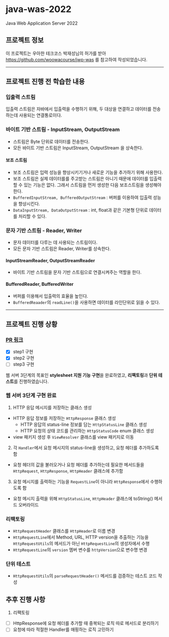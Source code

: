 # java-was-2022
Java Web Application Server 2022


## 프로젝트 정보 

이 프로젝트는 우아한 테크코스 박재성님의 허가를 받아 https://github.com/woowacourse/jwp-was 
를 참고하여 작성되었습니다.

---

## 프로젝트 진행 전 학습한 내용

### 입출력 스트림

입출력 스트림은 자바에서 입출력을 수행하기 위해, 두 대상을 연결하고 데이터를 전송하는데 사용되는 연결통로이다.

### 바이트 기반 스트림 - InputStream, OutputStream

- 스트림은 Byte 단위로 데이터를 전송한다.
- 모든 바이트 기반 스트림은 InputStream, OutputStream 을 상속한다.

#### 보조 스트림
- 보조 스트림은 입력 성능을 향상시키기거나 새로운 기능을 추가하기 위해 사용한다.
- 보조 스트림은 실제 데이터를를 주고받는 스트림은 아니기 때문에 데이터를 입출력할 수 있는 기능은 없다. 그래서 스트림을 먼저 생성한 다음 보조스트림을 생성해야 한다.
- `BufferedInputStream, BufferedOutputStream` : 버퍼를 이용하여 입출력 성능을 향상시킨다.
- `DataInputStream, DataOutputStream` : int, float과 같은 기본형 단위로 데이터를 처리할 수 있다.

### 문자 기반 스트림 - Reader, Writer
- 문자 데이터를 다루는 데 사용되는 스트림이다.
- 모든 문자 기반 스트림은 Reader, Writer를 상속한다.

#### InputStreamReader, OutputStreamReader
- 바이트 기반 스트림을 문자 기반 스트림으로 연결시켜주는 역할을 한다.

#### BufferedReader, BufferedWriter
- 버퍼를 이용해서 입출력의 효율을 높인다.
- `BufferedReaader`의 `readLine()`을 사용하면 데이터를 라인단위로 읽을 수 있다.

---

## 프로젝트 진행 상황
### [PR 링크](https://github.com/softeerbootcamp/be-java-web-server/pull/56)
- [x] step1 구현
- [x] step2 구현
- [ ] step3 구현

웹 서버 3단계의 목표인 **stylesheet 지원 기능 구현**을 완료하였고, **리팩토링**과 **단위 테스트**를 진행하였습니다.

### 웹 서버 3단계 구현 완료
1. HTTP 응답 메시지를 저장하는 클래스 생성
- HTTP 응답 정보를 저장하는 `HttpResponse` 클래스 생성
    - HTTP 응답의 status-line 정보를 담는 `HttpStatusLine` 클래스 생성
    - HTTP 요청의 상태 코드를 관리하는 `HttpStatusCode` enum 클래스 생성
- view 패키지 생성 후 `ViewResolver` 클래스를 view 패키지로 이동
2. 각 `Handler`에서 요청 메시지의 status-line을 생성하고, 요청 헤더를 추가하도록 함
- 요청 헤더의 값을 불러오거나 요청 헤더를 추가하는데 필요한 메서드들을 `HttpRequest`, `HttpResponse`, `HttpHeader` 클래스에 추가함
3. 요청 메시지를 출력하는 기능을 `RequestLine`이 아니라 `HttpResponse`에서 수행하도록 함
- 요청 메시지 출력을 위해 `HttpStatusLine`, `HttpHeader` 클래스에 toString() 메서드 오버라이드

### 리팩토링
- `HttpRequestHeader` 클래스를 `HttpHeader`로 이름 변경
- `HttpRequestLine`에서 Method, URL, HTTP version을 추출하는 기능을 `HttpRequestUtils`의 메서드가 아닌 `HttpRequestLine`의 생성자에서 수행
- `HttpRequestLine`의 `version` 멤버 변수를 `httpVersion`으로 변수명 변경

### 단위 테스트
- `HttpRequestUtils`의 `parseRequestHeader()` 메서드를 검증하는 테스트 코드 작성

## 추후 진행 사항
1. 리팩토링
- [ ] HttpResponse에 요청 헤더를 추가할 때 중복되는 로직 따로 메서드로 분리하기
- [ ] 요청에 따라 적절한 Handler를 매핑하는 로직 고민하기
